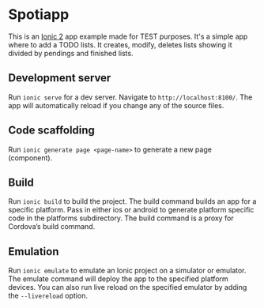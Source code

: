 # Spotiapp

This is an [Ionic 2](https://github.com/driftyco/ionic) app example made for TEST purposes. It's a simple app where to add a TODO lists. It creates, modify, deletes lists showing it divided by pendings and finished lists.  

## Development server
Run `ionic serve` for a dev server. Navigate to `http://localhost:8100/`. The app will automatically reload if you change any of the source files.

## Code scaffolding

Run `ionic generate page <page-name>` to generate a new page (component).

## Build

Run `ionic build` to build the project. The build command builds an app for a specific platform. Pass in either ios or android to generate platform specific code in the platforms subdirectory. The build command is a proxy for Cordova’s build command.

## Emulation

Run `ionic emulate` to emulate an Ionic project on a simulator or emulator. The emulate command will deploy the app to the specified platform devices. You can also run live reload on the specified emulator by adding the `--livereload` option.
